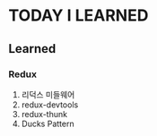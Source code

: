 # TODAY I LEARNED

## Learned

### Redux

1. 리덕스 미들웨어
2. redux-devtools
3. redux-thunk
4. Ducks Pattern
